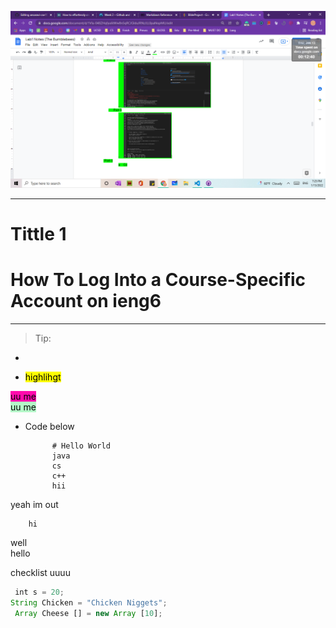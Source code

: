 ![Image](ScreenshotForLab.png)
___
# Tittle 1 <br>
# How To Log Into a Course-Specific Account on ieng6
****
> Tip: 
* 

* <mark>    highlihgt    </mark>

<mark style="background-color: #FF0BAC ">uu me</mark>  
<mark style="background-color: #B4F8C8 ">uu me</mark>

* Code below

           
            # Hello World
            java
            cs
            c++
            hii
yeah im out 
        
        hi

well  
hello




checklist uuuu  



``` javascript
 int s = 20;
String Chicken = "Chicken Niggets";
 Array Cheese [] = new Array [10];

```


